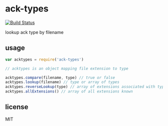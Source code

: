 ack-types
=========

[![Build Status](http://img.shields.io/travis/jarofghosts/ack-types.svg?style=flat)](https://travis-ci.org/jarofghosts/ack-types)

lookup ack type by filename

## usage

```js
var acktypes = require('ack-types')

// acktypes is an object mapping file extension to type

acktypes.compare(filename, type) // true or false
acktypes.lookup(filename) // type or array of types
acktypes.reverseLookup(type) // array of extensions associated with type
acktypes.allExtensions() // array of all extensions known
```

## license

MIT
